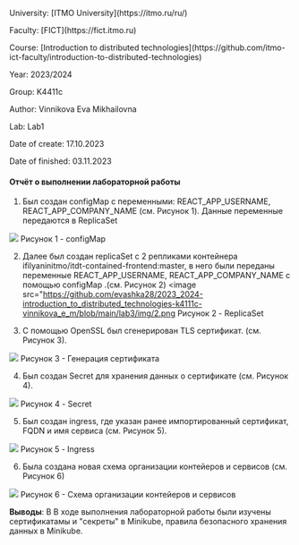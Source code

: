 <p> University: [ITMO University](https://itmo.ru/ru/)
<p> Faculty: [FICT](https://fict.itmo.ru)
<p> Course: [Introduction to distributed technologies](https://github.com/itmo-ict-faculty/introduction-to-distributed-technologies) <p>
<p> Year: 2023/2024
<p> Group: K4411c
<p> Author: Vinnikova Eva Mikhailovna
<p> Lab: Lab1
<p> Date of create: 17.10.2023
<p> Date of finished: 03.11.2023

<h4>Отчёт о выполнении лабораторной работы</h4>

1.  Был создан configMap с переменными: REACT_APP_USERNAME, REACT_APP_COMPANY_NAME (см. Рисунок 1). Данные переменные передаются в ReplicaSet
<image src="https://github.com/evashka28/2023_2024-introduction_to_distributed_technologies-k4111c-vinnikova_e_m/blob/main/lab3/img/1.png">
Рисунок 1 - configMap

2.  Далее был создан replicaSet с 2 репликами контейнера ifilyaninitmo/itdt-contained-frontend:master, в него были переданы переменные REACT_APP_USERNAME, REACT_APP_COMPANY_NAME с помощью configMap .(см. Рисунок 2)
<image src="https://github.com/evashka28/2023_2024-introduction_to_distributed_technologies-k4111c-vinnikova_e_m/blob/main/lab3/img/2.png
Рисунок 2 - ReplicaSet

3. С помощью OpenSSL был сгенерирован TLS сертификат. (см. Рисунок 3).
<image src="https://github.com/evashka28/2023_2024-introduction_to_distributed_technologies-k4111c-vinnikova_e_m/blob/main/lab3/img/3.png">
Рисунок 3 - Генерация сертификата

4. Был создан Secret для хранения данных о сертификате (см. Рисунок 4).
<image src="https://github.com/evashka28/2023_2024-introduction_to_distributed_technologies-k4111c-vinnikova_e_m/blob/main/lab3/img/4.png">
Рисунок 4 - Secret

5. Был создан ingress, где указан ранее импортированный сертификат, FQDN  и имя сервиса (см. Рисунок 5).
<image src="https://github.com/evashka28/2023_2024-introduction_to_distributed_technologies-k4111c-vinnikova_e_m/blob/main/lab3/img/5.png">
Рисунок 5 - Ingress

6. Была создана новая схема организации контейеров и сервисов (см. Рисунок 6)
<image src="https://github.com/evashka28/2023_2024-introduction_to_distributed_technologies-k4111c-vinnikova_e_m/blob/main/lab3/img/6.png">
Рисунок 6 - Схема организации контейеров и сервисов



**Выводы**: В В ходе выполнения лабораторной работы были изучены сертификатамы и "секреты" в Minikube, правила безопасного хранения данных в Minikube.
